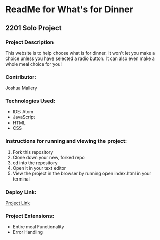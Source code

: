 # ReadMe for What's for Dinner

## 2201 Solo Project

### Project Description
This website is to help choose what is for dinner. It won't let you make a choice unless you have selected a radio button. It can also even make a whole meal choice for you!

### Contributor:
Joshua Mallery

### Technologies Used:
- IDE: Atom
- JavaScript
- HTML
- CSS

### Instructions for running and viewing the project:
1. Fork this repository
2. Clone down your new, forked repo
3. cd into the repository
4. Open it in your text editor
5. View the project in the browser by running open index.html in your terminal

### Deploy Link:
[Project Link](https://joshmallery.github.io/whats-for-dinner/)


### Project Extensions:
- Entire meal Functionality
- Error Handling
